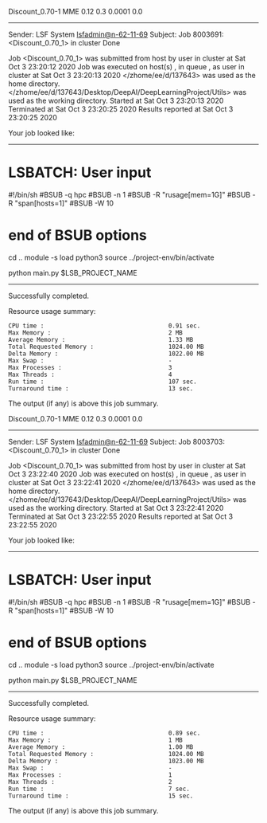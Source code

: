 Discount_0.70-1 MME 0.12 0.3 0.0001 0.0

------------------------------------------------------------
Sender: LSF System <lsfadmin@n-62-11-69>
Subject: Job 8003691: <Discount_0.70_1> in cluster <dcc> Done

Job <Discount_0.70_1> was submitted from host <n-62-30-5> by user <s183905> in cluster <dcc> at Sat Oct  3 23:20:12 2020
Job was executed on host(s) <n-62-11-69>, in queue <hpc>, as user <s183905> in cluster <dcc> at Sat Oct  3 23:20:13 2020
</zhome/ee/d/137643> was used as the home directory.
</zhome/ee/d/137643/Desktop/DeepAI/DeepLearningProject/Utils> was used as the working directory.
Started at Sat Oct  3 23:20:13 2020
Terminated at Sat Oct  3 23:20:25 2020
Results reported at Sat Oct  3 23:20:25 2020

Your job looked like:

------------------------------------------------------------
# LSBATCH: User input
#!/bin/sh
#BSUB -q hpc
#BSUB -n 1
#BSUB -R "rusage[mem=1G]"
#BSUB -R "span[hosts=1]"
#BSUB -W 10
# end of BSUB options
cd ..
module -s load python3
source ../project-env/bin/activate

python main.py $LSB_PROJECT_NAME


------------------------------------------------------------

Successfully completed.

Resource usage summary:

    CPU time :                                   0.91 sec.
    Max Memory :                                 2 MB
    Average Memory :                             1.33 MB
    Total Requested Memory :                     1024.00 MB
    Delta Memory :                               1022.00 MB
    Max Swap :                                   -
    Max Processes :                              3
    Max Threads :                                4
    Run time :                                   107 sec.
    Turnaround time :                            13 sec.

The output (if any) is above this job summary.

Discount_0.70-1 MME 0.12 0.3 0.0001 0.0

------------------------------------------------------------
Sender: LSF System <lsfadmin@n-62-11-69>
Subject: Job 8003703: <Discount_0.70_1> in cluster <dcc> Done

Job <Discount_0.70_1> was submitted from host <n-62-30-5> by user <s183905> in cluster <dcc> at Sat Oct  3 23:22:40 2020
Job was executed on host(s) <n-62-11-69>, in queue <hpc>, as user <s183905> in cluster <dcc> at Sat Oct  3 23:22:41 2020
</zhome/ee/d/137643> was used as the home directory.
</zhome/ee/d/137643/Desktop/DeepAI/DeepLearningProject/Utils> was used as the working directory.
Started at Sat Oct  3 23:22:41 2020
Terminated at Sat Oct  3 23:22:55 2020
Results reported at Sat Oct  3 23:22:55 2020

Your job looked like:

------------------------------------------------------------
# LSBATCH: User input
#!/bin/sh
#BSUB -q hpc
#BSUB -n 1
#BSUB -R "rusage[mem=1G]"
#BSUB -R "span[hosts=1]"
#BSUB -W 10
# end of BSUB options
cd ..
module -s load python3
source ../project-env/bin/activate

python main.py $LSB_PROJECT_NAME


------------------------------------------------------------

Successfully completed.

Resource usage summary:

    CPU time :                                   0.89 sec.
    Max Memory :                                 1 MB
    Average Memory :                             1.00 MB
    Total Requested Memory :                     1024.00 MB
    Delta Memory :                               1023.00 MB
    Max Swap :                                   -
    Max Processes :                              1
    Max Threads :                                2
    Run time :                                   7 sec.
    Turnaround time :                            15 sec.

The output (if any) is above this job summary.

